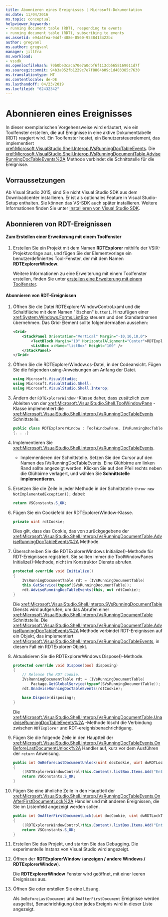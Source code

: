 ```yaml
---
title: Abonnieren eines Ereignisses | Microsoft-Dokumentation
ms.date: 11/04/2016
ms.topic: conceptual
helpviewer_keywords:
- running document table (RDT), responding to events
- running document table (RDT), subscribing to events
ms.assetid: e94a4fea-94df-488e-8560-9538413422bc
author: gregvanl
ms.author: gregvanl
manager: jillfra
ms.workload:
- vssdk
ms.openlocfilehash: 70b0be3caca70e7a0dbf6f113cb5658169011d7f
ms.sourcegitcommit: 94b3a052fb1229c7e7f8804b09c1d403385c7630
ms.translationtype: MT
ms.contentlocale: de-DE
ms.lasthandoff: 04/23/2019
ms.locfileid: "62432342"
---
```

# <a name="subscribing-to-an-event"></a>Abonnieren eines Ereignisses
In dieser exemplarischen Vorgehensweise wird erläutert, wie ein Toolfenster erstellen, die auf Ereignisse in eine aktive Dokumenttabelle (RDT) reagiert wird. Ein Toolfenster hostet, ein Benutzersteuerelement, das implementiert <xref:Microsoft.VisualStudio.Shell.Interop.IVsRunningDocTableEvents>. Die <xref:Microsoft.VisualStudio.Shell.Interop.IVsRunningDocumentTable.AdviseRunningDocTableEvents%2A> Methode verbindet die Schnittstelle für die Ereignisse.

## <a name="prerequisites"></a>Vorraussetzungen
 Ab Visual Studio 2015, sind Sie nicht Visual Studio SDK aus dem Downloadcenter installieren. Er ist als optionales Feature in Visual Studio-Setup enthalten. Sie können das VS-SDK auch später installieren. Weitere Informationen finden Sie unter [Installieren von Visual Studio SDK](../extensibility/installing-the-visual-studio-sdk.md).

## <a name="subscribing-to-rdt-events"></a>Abonnieren von RDT-Ereignissen

#### <a name="to-create-an-extension-with-a-tool-window"></a>Zum Erstellen einer Erweiterung mit einem Toolfenster

1. Erstellen Sie ein Projekt mit dem Namen **RDTExplorer** mithilfe der VSIX-Projektvorlage aus, und fügen Sie der Elementvorlage ein benutzerdefiniertes Tool-Fenster, der mit dem Namen **RDTExplorerWindow**.

     Weitere Informationen zu eine Erweiterung mit einem Toolfenster erstellen, finden Sie unter [erstellen eine Erweiterung mit einem Toolfenster](../extensibility/creating-an-extension-with-a-tool-window.md).

#### <a name="to-subscribe-to-rdt-events"></a>Abonnieren von RDT-Ereignissen

1. Öffnen Sie die Datei RDTExplorerWindowControl.xaml und die Schaltfläche mit dem Namen "löschen" `button1`. Hinzufügen einer <xref:System.Windows.Forms.ListBox> steuern und den Standardnamen übernehmen. Das Grid-Element sollte folgendermaßen aussehen:

    ```xml
    <Grid>
        <StackPanel Orientation="Vertical" Margin="-10,10,10,0">
            <TextBlock Margin="10" HorizontalAlignment="Center">RDTExplorerWindow</TextBlock>
            <ListBox x:Name="listBox" Height="100" />
        </StackPanel>
    </Grid>
    ```

2. Öffnen Sie die RDTExplorerWindow.cs-Datei, in der Codeansicht. Fügen Sie die folgenden using-Anweisungen am Anfang der Datei.

    ```csharp
    using Microsoft.VisualStudio;
    using Microsoft.VisualStudio.Shell;
    using Microsoft.VisualStudio.Shell.Interop;
    ```

3. Ändern der `RDTExplorerWindow` -Klasse daher, dass zusätzlich zum Ableiten von der <xref:Microsoft.VisualStudio.Shell.ToolWindowPane> -Klasse implementiert die <xref:Microsoft.VisualStudio.Shell.Interop.IVsRunningDocTableEvents> Schnittstelle.

    ```csharp
    public class RDTExplorerWindow : ToolWindowPane, IVsRunningDocTableEvents
    {. . .}
    ```

4. Implementieren Sie <xref:Microsoft.VisualStudio.Shell.Interop.IVsRunningDocTableEvents>.

    - Implementieren der Schnittstelle. Setzen Sie den Cursor auf den Namen des IVsRunningDocTableEvents. Eine Glühbirne am linken Rand sollte angezeigt werden. Klicken Sie auf den Pfeil rechts neben die Glühbirne verlagert, und wählen Sie **Schnittstelle implementieren**.

5. Ersetzen Sie die Zeile in jeder Methode in der Schnittstelle `throw new NotImplementedException();` dabei:

    ```csharp
    return VSConstants.S_OK;
    ```

6. Fügen Sie ein Cookiefeld der RDTExplorerWindow-Klasse.

    ```csharp
    private uint rdtCookie;
    ```

     Dies gilt, dass das Cookie, das von zurückgegebene der <xref:Microsoft.VisualStudio.Shell.Interop.IVsRunningDocumentTable.AdviseRunningDocTableEvents%2A> Methode.

7. Überschreiben Sie die RDTExplorerWindows Initialize()-Methode für RDT-Ereignissen registriert. Sie sollten immer die ToolWindowPanes Initialize()-Methode, nicht im Konstruktor Dienste abrufen.

    ```csharp
    protected override void Initialize()
    {
        IVsRunningDocumentTable rdt = (IVsRunningDocumentTable)
        this.GetService(typeof(SVsRunningDocumentTable));
        rdt.AdviseRunningDocTableEvents(this, out rdtCookie);
    }
    ```

     Die <xref:Microsoft.VisualStudio.Shell.Interop.SVsRunningDocumentTable> Diensts wird aufgerufen, um das Abrufen einer <xref:Microsoft.VisualStudio.Shell.Interop.IVsRunningDocumentTable> Schnittstelle. Die <xref:Microsoft.VisualStudio.Shell.Interop.IVsRunningDocumentTable.AdviseRunningDocTableEvents%2A> Methode verbindet RDT-Ereignissen auf ein Objekt, das implementiert <xref:Microsoft.VisualStudio.Shell.Interop.IVsRunningDocTableEvents>, in diesem Fall ein RDTExplorer-Objekt.

8. Aktualisieren Sie die RDTExplorerWindows Dispose()-Methode.

    ```csharp
    protected override void Dispose(bool disposing)
    {
        // Release the RDT cookie.
        IVsRunningDocumentTable rdt = (IVsRunningDocumentTable)
            Package.GetGlobalService(typeof(SVsRunningDocumentTable));
        rdt.UnadviseRunningDocTableEvents(rdtCookie);

        base.Dispose(disposing);
    }
    ```

     Die <xref:Microsoft.VisualStudio.Shell.Interop.IVsRunningDocumentTable.UnadviseRunningDocTableEvents%2A> -Methode löscht die Verbindung zwischen `RDTExplorer` und RDT-ereignisbenachrichtigung.

9. Fügen Sie die folgende Zeile in den Hauptteil der <xref:Microsoft.VisualStudio.Shell.Interop.IVsRunningDocTableEvents.OnBeforeLastDocumentUnlock%2A> Handler auf, kurz vor dem Ausführen der `return` Anweisung.

    ```csharp
    public int OnBeforeLastDocumentUnlock(uint docCookie, uint dwRDTLockType, uint dwReadLocksRemaining, uint dwEditLocksRemaining)
    {
        ((RDTExplorerWindowControl)this.Content).listBox.Items.Add("Entering OnBeforeLastDocumentUnlock");
        return VSConstants.S_OK;
    }
    ```

10. Fügen Sie eine ähnliche Zeile in den Hauptteil der <xref:Microsoft.VisualStudio.Shell.Interop.IVsRunningDocTableEvents.OnAfterFirstDocumentLock%2A> Handler und mit anderen Ereignissen, die Sie im Listenfeld angezeigt werden sollen.

    ```csharp
    public int OnAfterFirstDocumentLock(uint docCookie, uint dwRDTLockType, uint dwReadLocksRemaining, uint dwEditLocksRemaining)
    {
        ((RDTExplorerWindowControl)this.Content).listBox.Items.Add("Entering OnAfterFirstDocumentLock");
        return VSConstants.S_OK;
    }
    ```

11. Erstellen Sie das Projekt, und starten Sie das Debugging. Die experimentelle Instanz von Visual Studio wird angezeigt.

12. Öffnen der **RDTExplorerWindow** (**anzeigen / andere Windows / RDTExplorerWindow**).

     Die **RDTExplorerWindow** Fenster wird geöffnet, mit einer leeren Ereignisses aus.

13. Öffnen Sie oder erstellen Sie eine Lösung.

     Als `OnBeforeLastDocument` und `OnAfterFirstDocument` Ereignisse werden ausgelöst, Benachrichtigung über jedes Ereignis wird in dieser Liste angezeigt.